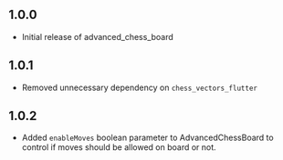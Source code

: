 ## 1.0.0

* Initial release of advanced_chess_board

## 1.0.1

* Removed unnecessary dependency on `chess_vectors_flutter`

## 1.0.2

* Added `enableMoves` boolean parameter to AdvancedChessBoard to control if moves should be allowed on board or not. 